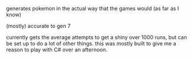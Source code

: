 generates pokemon in the actual way that the games would (as far as I know)

(mostly) accurate to gen 7

currently gets the average attempts to get a shiny over 1000 runs, but can be set up to do a lot of other things. this was mostly built to give me a reason to play with C# over an afternoon.

